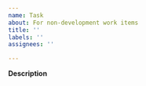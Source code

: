 ```yaml
---
name: Task
about: For non-development work items
title: ''
labels: ''
assignees: ''

---
```


**Description**
